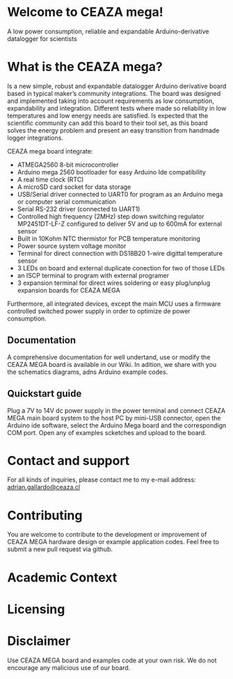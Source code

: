 # Welcome to CEAZA mega!
A low power consumption, reliable and expandable Arduino-derivative datalogger for scientists


# What is the CEAZA mega?
Is a new simple, robust and expandable datalogger Arduino derivative board based in typical maker’s community integrations.  The board was designed and implemented taking into account requirements as low consumption, expandability and integration. Different tests where made so reliability in low temperatures and low energy needs are satisfied. 
Is expected that the scientific community can add this board to their tool set, as this board solves the energy problem and present an easy transition from handmade logger integrations.

CEAZA mega board integrate:
- ATMEGA2560 8-bit microcontroller
- Arduino mega 2560 bootloader for easy Arduino Ide compatibility
- A real time clock (RTC)
- A microSD card socket for data storage
- USB/Serial driver connected to UART0 for program as an Arduino mega or computer serial communication
- Serial RS-232 driver (connected to UART1) 
- Controlled high frequency (2MHz) step down switching regulator MP2451DT-LF-Z configured to deliver 5V and up to 600mA for external sensor
- Built in 10Kohm NTC thermistor for PCB temperature monitoring
- Power source system voltage monitor
- Terminal for direct connection with DS18B20 1-wire digittal temperature sensor
- 3 LEDs on board and external duplicate conection for two of those LEDs
- an ISCP terminal to program with external programer
- 3 expansion terminal for direct wires soldering or easy plug/unplug expansion boards for CEAZA MEGA

Furthermore, all integrated devices, except the main MCU uses a firmware controlled switched power supply in order to optimize de power consumption.


## Documentation
A comprehensive documentation for well undertand, use or modify the CEAZA MEGA board is available in our Wiki. In adition, we share with you the schematics diagrams, adns Arduino example codes.

## Quickstart guide
Plug a 7V to 14V dc power supply in the power terminal and connect CEAZA MEGA main board system to the host PC by mini-USB connector, open the Arduino ide software, select the Arduino Mega board and the correspondign COM port.
Open any of examples scketches and upload to the board.


# Contact and support
For all kinds of inquiries, please contact me to my e-mail address: adrian.gallardo@ceaza.cl

# Contributing
You are welcome to contribute to the development or improvement of CEAZA MEGA hardware design or example application codes. Feel free to submit a new pull request via github.

# Academic Context

# Licensing

# Disclaimer
Use CEAZA MEGA board and examples code at your own risk. We do not encourage any malicious use of our board.
